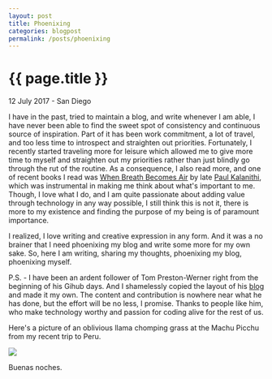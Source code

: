 ```yaml
---
layout: post
title: Phoenixing
categories: blogpost
permalink: /posts/phoenixing
---
```


{{ page.title }}
================

<p class="meta">12 July 2017 - San Diego</p>

I have in the past, tried to maintain a blog, and write whenever I am able, I have never been able to find the sweet spot of consistency and continuous source of inspiration. Part of it has been work commitment, a lot of travel, and too less time to introspect and straighten out priorities. Fortunately, I recently started traveling more for leisure which allowed me to give more time to myself and straighten out my priorities rather than just blindly go through the rut of the routine. As a consequence, I also read more, and one of recent books I read was <a href="https://www.amazon.com/gp/product/081298840X" target="_blank">When Breath Becomes Air</a> by late <a href="http://paulkalanithi.com/" target="_blank">Paul Kalanithi</a>, which was instrumental in making me think about what's important to me. Though, I love what I do, and I am quite passionate about adding value through technology in any way possible, I still think this is not it, there is more to my existence and finding the purpose of my being is of paramount importance. 

I realized, I love writing and creative expression in any form. And it was a no brainer that I need phoenixing my blog and write some more for my own sake. So, here I am writing, sharing my thoughts, phoenixing my blog, phoenixing myself. 

P.S. - I have been an ardent follower of Tom Preston-Werner right from the beginning of his Gihub days. And I shamelessly copied the layout of his <a href="http://tom.preston-werner.com/" target="_blank">blog</a> and made it my own. The content and contribution is nowhere near what he has done, but the effort will be no less, I promise. Thanks to people like him, who make technology worthy and passion for coding alive for the rest of us. 

Here's a picture of an oblivious llama chomping grass at the Machu Picchu from my recent trip to Peru.

<img src="/images/posts/2017-07-12/llama-machu-picchu.jpg" />

Buenas noches.

